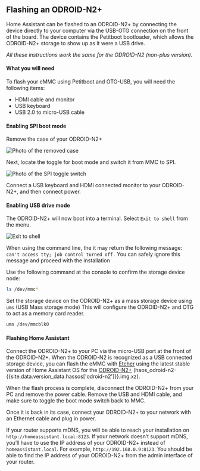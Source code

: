## Flashing an ODROID-N2+

Home Assistant can be flashed to an ODROID-N2+ by connecting the device directly to your computer via the USB-OTG connection on the front of the board. The device contains the Petitboot bootloader, which allows the ODROID-N2+ storage to show up as it were a USB drive.

_All these instructions work the same for the ODROID-N2 (non-plus version)._

#### What you will need

To flash your eMMC using Petitboot and OTG-USB, you will need the following items:

- HDMI cable and monitor
- USB keyboard
- USB 2.0 to micro-USB cable

#### Enabling SPI boot mode

Remove the case of your ODROID-N2+

![Photo of the removed case](/images/hassio/screenshots/case-removed.jpg)

Next, locate the toggle for boot mode and switch it from MMC to SPI.

![Photo of the SPI toggle switch](/images/hassio/screenshots/toggle_spi.jpg)

Connect a USB keyboard and HDMI connected monitor to your ODROID-N2+, and then connect power.

#### Enabling USB drive mode

The ODROID-N2+ will now boot into a terminal. Select `Exit to shell` from the menu.

![Exit to shell](/images/hassio/screenshots/exit-shell.png)

<div class='note'>

When using the command line, the it may return the following message:
`can't access tty; job control turned off.`
You can safely ignore this message and proceed with the installation

</div>

Use the following command at the console to confirm the storage device node:

```bash
ls /dev/mmc*
```

Set the storage device on the ODROID-N2+ as a mass storage device using `ums` (USB Mass storage mode)
This will configure the ODROID-N2+ and OTG to act as a memory card reader.

```bash
ums /dev/mmcblk0
```

#### Flashing Home Assistant

Connect the ODROID-N2+ to your PC via the micro-USB port at the front of the ODROID-N2+. When the ODROID-N2 is recognized as a USB connected storage device, you can flash the eMMC with [Etcher](https://www.balena.io/etcher/) using the latest stable version of Home Assistant OS for the [ODROID-N2+](https://github.com/home-assistant/operating-system/releases/download/{{site.data.version_data.hassos['odroid-n2']}}/haos_odroid-n2-{{site.data.version_data.hassos['odroid-n2']}}.img.xz) (haos_odroid-n2-{{site.data.version_data.hassos['odroid-n2']}}.img.xz).

When the flash process is complete, disconnect the ODROID-N2+ from your PC and remove the power cable. Remove the USB and HDMI cable, and make sure to toggle the boot mode switch back to MMC.

Once it is back in its case, connect your ODROID-N2+ to your network with an Ethernet cable and plug in power.

If your router supports mDNS, you will be able to reach your installation on `http://homeassistant.local:8123`.  If your network doesn’t support mDNS, you’ll have to use the IP address of your ODROID-N2+ instead of `homeassistant.local`. For example, `http://192.168.0.9:8123`. You should be able to find the IP address of your ODROID-N2+ from the admin interface of your router.